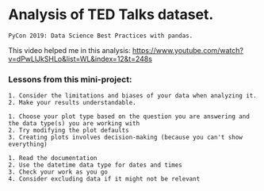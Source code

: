 # Analysis of TED Talks dataset.

    PyCon 2019: Data Science Best Practices with pandas.
    
This video helped me in this analysis: https://www.youtube.com/watch?v=dPwLlJkSHLo&list=WL&index=12&t=248s

      
### Lessons from this mini-project:
    1. Consider the limitations and biases of your data when analyzing it.
    2. Make your results understandable.
    
    1. Choose your plot type based on the question you are answering and the data type(s) you are working with
    2. Try modifying the plot defaults
    3. Creating plots involves decision-making (because you can't show everything)

    1. Read the documentation
    2. Use the datetime data type for dates and times
    3. Check your work as you go
    4. Consider excluding data if it might not be relevant
